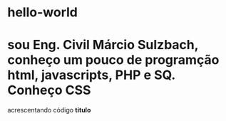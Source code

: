 # hello-world
# sou Eng. Civil Márcio Sulzbach, conheço um pouco de programção html, javascripts, PHP e SQ. Conheço CSS
acrescentando código
<b> titulo </b>
